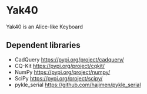 # Yak40
Yak40 is an Alice-like Keyboard

## Dependent libraries
- CadQuery
  https://pypi.org/project/cadquery/
- CQ-Kit
  https://pypi.org/project/cqkit/
- NumPy
  https://pypi.org/project/numpy/
- SciPy
  https://pypi.org/project/scipy/
- pykle_serial
  https://github.com/hajimen/pykle_serial

